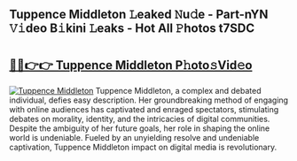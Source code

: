 ## Tuppence Middleton 𝙻eaked 𝙽u𝚍e - Part-nYN 𝚅𝚒deo B𝚒kini 𝙻eaks - Hot All 𝙿hotos t7SDC

# <h2><a href="http://ld2oxim.urlbe.top/?page=Tuppence+Middleton">🔗🔗👉👉 Tuppence Middleton P𝚑oto𝚜Vid𝚎o</a></h2>

[![Tuppence Middleton](https://i.imgur.com/eBuTRDB.gif)](http://ld2oxim.urlbe.top/?page=Tuppence+Middleton)
Tuppence Middleton, a complex and debated individual, defies easy description. Her groundbreaking method of engaging with online audiences has captivated and enraged spectators, stimulating debates on morality, identity, and the intricacies of digital communities. Despite the ambiguity of her future goals, her role in shaping the online world is undeniable. Fueled by an unyielding resolve and undeniable captivation, Tuppence Middleton impact on digital media is revolutionary.
